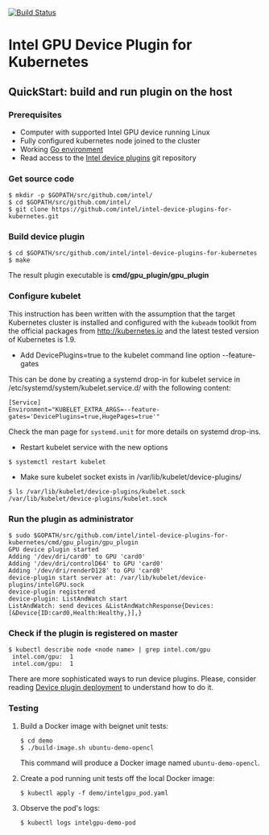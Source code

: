 [![Build Status](https://travis-ci.org/bart0sh/intel-device-plugins-for-kubernetes.svg?branch=PR0004-add-travis-ci-config-debug)](https://travis-ci.org/bart0sh/intel-device-plugins-for-kubernetes)
# Intel GPU Device Plugin for Kubernetes

## QuickStart: build and run plugin on the host

### Prerequisites

- Computer with supported Intel GPU device running Linux
- Fully configured kubernetes node joined to the cluster
- Working [Go environment]
- Read access to the [Intel device plugins] git repository

### Get source code
```
$ mkdir -p $GOPATH/src/github.com/intel/
$ cd $GOPATH/src/github.com/intel/
$ git clone https://github.com/intel/intel-device-plugins-for-kubernetes.git
```

### Build device plugin
```
$ cd $GOPATH/src/github.com/intel/intel-device-plugins-for-kubernetes
$ make
```

The result plugin executable is **cmd/gpu_plugin/gpu_plugin** 

### Configure kubelet

This instruction has been written with the assumption that the target
Kubernetes cluster is installed and configured with the `kubeadm` toolkit
from the official packages from http://kubernetes.io and the latest
tested version of Kubernetes is 1.9.

- Add DevicePlugins=true to the kubelet command line option --feature-gates

This can be done by creating a systemd drop-in for kubelet service in /etc/systemd/system/kubelet.service.d/
with the following content:
```
[Service]
Environment="KUBELET_EXTRA_ARGS=--feature-gates='DevicePlugins=true,HugePages=true'"
```

Check the man page for `systemd.unit` for more details on systemd drop-ins.

- Restart kubelet service with the new options
```
$ systemctl restart kubelet
```

- Make sure kubelet socket exists in /var/lib/kubelet/device-plugins/
```
$ ls /var/lib/kubelet/device-plugins/kubelet.sock
/var/lib/kubelet/device-plugins/kubelet.sock
```

### Run the plugin as administrator
```
$ sudo $GOPATH/src/github.com/intel/intel-device-plugins-for-kubernetes/cmd/gpu_plugin/gpu_plugin
GPU device plugin started
Adding '/dev/dri/card0' to GPU 'card0'
Adding '/dev/dri/controlD64' to GPU 'card0'
Adding '/dev/dri/renderD128' to GPU 'card0'
device-plugin start server at: /var/lib/kubelet/device-plugins/intelGPU.sock
device-plugin registered
device-plugin: ListAndWatch start
ListAndWatch: send devices &ListAndWatchResponse{Devices:[&Device{ID:card0,Health:Healthy,}],}
```

### Check if the plugin is registered on master
```
$ kubectl describe node <node name> | grep intel.com/gpu
 intel.com/gpu:  1
 intel.com/gpu:  1
```

There are more sophisticated ways to run device plugins. Please, consider reading [Device plugin deployment] to understand how to do it.

### Testing

1. Build a Docker image with beignet unit tests:

   ```
   $ cd demo
   $ ./build-image.sh ubuntu-demo-opencl
   ```

   This command will produce a Docker image named `ubuntu-demo-opencl`.

2. Create a pod running unit tests off the local Docker image:
   ```
   $ kubectl apply -f demo/intelgpu_pod.yaml
   ```

3. Observe the pod's logs:
   ```
   $ kubectl logs intelgpu-demo-pod
   ```

[Go environment]: https://golang.org/doc/install
[Intel device plugins]: https://github.com/intel/intel-device-plugins-for-kubernetes
[Device plugin deployment]: https://kubernetes.io/docs/concepts/cluster-administration/device-plugins/#device-plugin-deployment
